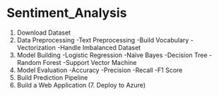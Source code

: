 # Sentiment_Analysis
1. Download Dataset
2. Data Preprocessing
     -Text Preprocessing
     -Build Vocabulary
     -Vectorization
     -Handle Imbalanced Dataset
3. Model Building
     -Logistic Regression
     -Naive Bayes
     -Decision Tree
     -Random Forest
     -Support Vector Machine
4. Model Evaluation
     -Accuracy
     -Precision
     -Recall
     -F1 Score
5. Build Prediction Pipeline
6. Build a Web Application
(7. Deploy to Azure)
